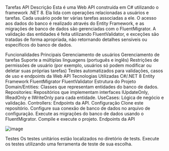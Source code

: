 Tarefas API
Descrição
Esta é uma Web API construída em C# utilizando o framework .NET 8. Ela lida com operações relacionadas a usuários e tarefas. Cada usuário pode ter várias tarefas associadas a ele. O acesso aos dados do banco é realizado através do Entity Framework, e as migrações de banco de dados são gerenciadas com o FluentMigrator. A validação das entidades é feita utilizando FluentValidator, e exceções são tratadas de forma apropriada, não retornando detalhes sensíveis ou específicos do banco de dados.

Funcionalidades Principais
Gerenciamento de usuários
Gerenciamento de tarefas
Suporte a múltiplas linguagens (português e inglês)
Restrições de permissões de usuário (por exemplo, usuários só podem modificar ou deletar suas próprias tarefas)
Testes automatizados para validações, casos de uso e endpoints da Web API
Tecnologias Utilizadas
C#/.NET 8
Entity Framework
FluentMigrator
FluentValidator
Estrutura do Projeto
Domain/Entities: Classes que representam entidades do banco de dados.
Repositories: Repositórios que implementam interfaces IUpdateOnly, IReadOnly e IWriteOnly para cada entidade.
UseCases: Lógica de negócio e validação.
Controllers: Endpoints da API.
Configuração
Clone este repositório.
Configure sua conexão de banco de dados no arquivo de configuração.
Execute as migrações do banco de dados usando o FluentMigrator.
Compile e execute o projeto.
Endpoints da API

![image](https://github.com/viniciustravenssoli/Tasks/assets/91105588/e9563f94-ee74-4636-9f02-fd42352911f8)


Testes
Os testes unitários estão localizados no diretório de tests.
Execute os testes utilizando uma ferramenta de teste de sua escolha.
